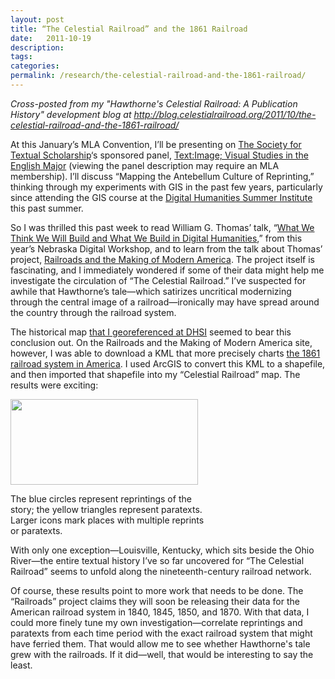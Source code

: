 ```yaml
---
layout: post
title: “The Celestial Railroad” and the 1861 Railroad
date:   2011-10-19
description: 
tags: 
categories: 
permalink: /research/the-celestial-railroad-and-the-1861-railroad/
---
```


<em>Cross-posted from my "Hawthorne's Celestial Railroad: A Publication History" development blog at http://blog.celestialrailroad.org/2011/10/the-celestial-railroad-and-the-1861-railroad/</em>

At this January’s MLA Convention, I’ll be presenting on <a href="http://textualsociety.org/">The Society for Textual Scholarship</a>‘s sponsored panel, <a href="http://www.mla.org/program_details?prog_id=B009A">Text:Image; Visual Studies in the English Major</a> (viewing the panel description may require an MLA membership). I’ll discuss “Mapping the Antebellum Culture of Reprinting,” thinking through my experiments with GIS in the past few years, particularly since attending the GIS course at the <a href="http://dhsi.org">Digital Humanities Summer Institute</a> this past summer.

So I was thrilled this past week to read William G. Thomas’ talk, “<a href="http://railroads.unl.edu/blog/?p=616">What We Think We Will Build and What We Build in Digital Humanities</a>,” from this year’s Nebraska Digital Workshop, and to learn from the talk about Thomas’ project, <a href="http://railroads.unl.edu/">Railroads and the Making of Modern America</a>. The project itself is fascinating, and I immediately wondered if some of their data might help me investigate the circulation of “The Celestial Railroad.” I’ve suspected for awhile that Hawthorne’s tale—which satirizes uncritical modernizing through the central image of a railroad—ironically may have spread around the country through the railroad system.<!--more-->

The historical map <a href="http://blog.celestialrailroad.org/2011/08/mapping-hawthorne-do-i-need-gis/">that I georeferenced at DHSI</a> seemed to bear this conclusion out. On the Railroads and the Making of Modern America site, however, I was able to download a KML that more precisely charts <a href="http://railroads.unl.edu/shared/resources/1861_Railroad.kml">the 1861 railroad system in America</a>. I used ArcGIS to convert this KML to a shapefile, and then imported that shapefile into my “Celestial Railroad” map. The results were exciting:
<div id="attachment_159" class="wp-caption aligncenter" style="width: 310px"><a href="http://dl.dropbox.com/u/492930/CRR_railroad_map.jpg"><img class="size-medium wp-image-159" title="CRR_railroad_map" src="http://blog.celestialrailroad.org/wp-content/uploads/2011/10/CRR_railroad_map-300x137.jpg" alt="" width="300" height="137" /></a>
<p class="wp-caption-text">The blue circles represent reprintings of the story; the yellow triangles represent paratexts. Larger icons mark places with multiple reprints or paratexts.</p>

</div>
With only one exception—Louisville, Kentucky, which sits beside the Ohio River—the entire textual history I’ve so far uncovered for “The Celestial Railroad” seems to unfold along the nineteenth-century railroad network.

Of course, these results point to more work that needs to be done. The “Railroads” project claims they will soon be releasing their data for the American railroad system in 1840, 1845, 1850, and 1870. With that data, I could more finely tune my own investigation—correlate reprintings and paratexts from each time period with the exact railroad system that might have ferried them. That would allow me to see whether Hawthorne's tale grew with the railroads. If it did&mdash;well, that would be interesting to say the least.